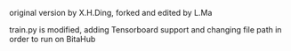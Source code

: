original version by X.H.Ding, forked and edited by L.Ma

train.py is modified, adding Tensorboard support and changing file path in order to run on BitaHub
